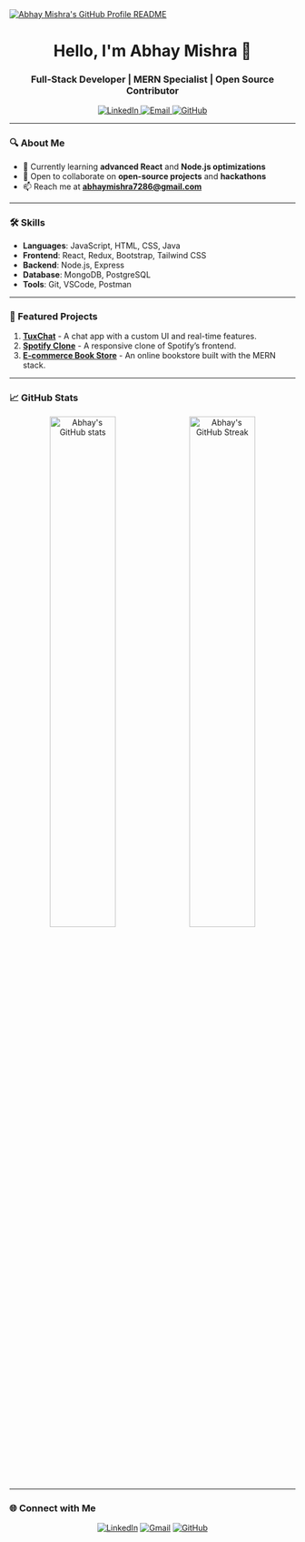 <a href="https://github.com/Abhay7286">
  <picture>
    <source media="(prefers-color-scheme: dark)" srcset="path/to/dark_mode.svg">
    <img alt="Abhay Mishra's GitHub Profile README" src="path/to/light_mode.svg">
  </picture>
</a>

<h1 align="center">Hello, I'm Abhay Mishra 👋</h1>
<h3 align="center">Full-Stack Developer | MERN Specialist | Open Source Contributor</h3>

<p align="center">
  <a href="https://linkedin.com/in/abhay~mishra">
    <img src="https://img.shields.io/badge/LinkedIn-blue?style=flat-square&logo=linkedin&logoColor=white" alt="LinkedIn" />
  </a>
  <a href="mailto:abhaymishra7286@gmail.com">
    <img src="https://img.shields.io/badge/Email-D14836?style=flat-square&logo=gmail&logoColor=white" alt="Email" />
  </a>
  <a href="https://github.com/Abhay7286">
    <img src="https://img.shields.io/github/followers/Abhay7286?style=social" alt="GitHub" />
  </a>
</p>

---

### 🔍 About Me

- 🌱 Currently learning **advanced React** and **Node.js optimizations**
- 👯 Open to collaborate on **open-source projects** and **hackathons**
- 📫 Reach me at **abhaymishra7286@gmail.com**

---

### 🛠️ Skills

- **Languages**: JavaScript, HTML, CSS, Java
- **Frontend**: React, Redux, Bootstrap, Tailwind CSS
- **Backend**: Node.js, Express
- **Database**: MongoDB, PostgreSQL
- **Tools**: Git, VSCode, Postman

---

### 🚀 Featured Projects

1. **[TuxChat](https://github.com/Abhay7286/TuxChat)** - A chat app with a custom UI and real-time features.
2. **[Spotify Clone](https://github.com/Abhay7286/spotify-clone)** - A responsive clone of Spotify’s frontend.
3. **[E-commerce Book Store](https://github.com/Abhay7286/Online-Bookstore)** - An online bookstore built with the MERN stack.

---

### 📈 GitHub Stats

<p align="center">
  <img src="https://github-readme-stats.vercel.app/api?username=Abhay7286&show_icons=true&theme=radical" alt="Abhay's GitHub stats" width="48%"/>
  <img src="https://github-readme-streak-stats.herokuapp.com/?user=Abhay7286&theme=radical" alt="Abhay's GitHub Streak" width="48%"/>
</p>

---

### 🌐 Connect with Me

<p align="center">
  <a href="https://linkedin.com/in/abhay~mishra"><img src="https://img.icons8.com/fluent/48/000000/linkedin.png" alt="LinkedIn" /></a>
  <a href="mailto:abhaymishra7286@gmail.com"><img src="https://img.icons8.com/fluent/48/000000/gmail.png" alt="Gmail" /></a>
  <a href="https://github.com/Abhay7286"><img src="https://img.icons8.com/fluent/48/000000/github.png" alt="GitHub" /></a>
</p>
